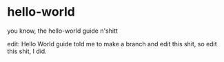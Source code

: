 # hello-world
you know, the hello-world guide n'shitt

edit: Hello World guide told me to make a branch and edit this shit, so edit this shit, I did.
